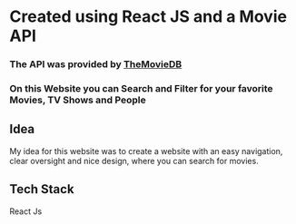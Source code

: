 # Created using React JS and a Movie API
### The API was provided by [TheMovieDB](https://www.themoviedb.org/documentation/api)
### On this Website you can Search and Filter for your favorite Movies, TV Shows and People

## Idea
My idea for this website was to create a website with an easy navigation, clear oversight and nice design, where you can search for movies.


## Tech Stack
React Js
